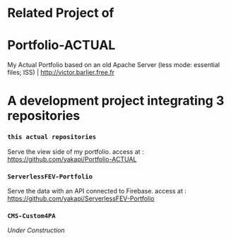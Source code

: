 # Related Project of
# Portfolio-ACTUAL
My Actual Portfolio based on an old Apache Server (less mode: essential files;  ISS) | http://victor.barlier.free.fr

# A development project integrating 3 repositories

### `this actual repositories`
Serve the view side of my portfolio. access at : https://github.com/yakapi/Portfolio-ACTUAL

### `ServerlessFEV-Portfolio`
Serve the data with an API connected to Firebase. access at : https://github.com/yakapi/ServerlessFEV-Portfolio

### `CMS-Custom4PA`
*Under Construction*
